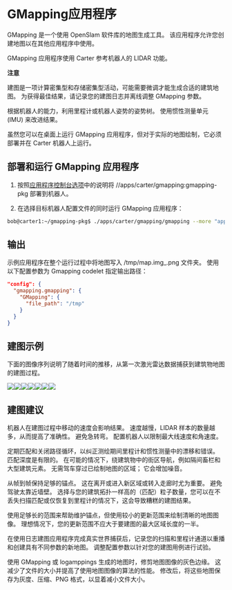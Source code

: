# GMapping应用程序
GMapping 是一个使用 OpenSlam 软件库的地图生成工具。 该应用程序允许您创建地图以在其他应用程序中使用。

GMapping 应用程序使用 Carter 参考机器人的 LIDAR 功能。

**注意**

建图是一项计算密集型和存储密集型活动，可能需要微调才能生成合适的建筑地图。 为获得最佳结果，请记录您的建图日志并离线调整 GMapping 参数。

根据机器人的能力，利用里程计或机器人姿势的姿势树。 使用惯性测量单元 (IMU) 来改进结果。

虽然您可以在桌面上运行 GMapping 应用程序，但对于实际的地图绘制，它必须部署并在 Carter 机器人上运行。

## 部署和运行 GMapping 应用程序
1. 按照[应用程序控制台选项](https://docs.nvidia.com/isaac/doc/getting_started.html#deployment-device)中的说明将 //apps/carter/gmapping:gmapping-pkg 部署到机器人。

2. 在选择目标机器人配置文件的同时运行 GMapping 应用程序：
```bash
bob@carter1:~/gmapping-pkg$ ./apps/carter/gmapping/gmapping --more "apps/carter/robots/carter_1.json"

```
## 输出
示例应用程序在整个运行过程中将地图写入 /tmp/map.img_<N>.png 文件夹。 使用以下配置参数为 Gmapping codelet 指定输出路径：

```json
"config": {
  "gmapping.gmapping": {
    "GMapping": {
      "file_path": "/tmp"
    }
  }
}
```
## 建图示例
下面的图像序列说明了随着时间的推移，从第一次激光雷达数据捕获到建筑物地图的建图过程。

![](https://docs.nvidia.com/isaac/_images/map1.png)![](https://docs.nvidia.com/isaac/_images/map2.png)![](https://docs.nvidia.com/isaac/_images/map3.png)![](https://docs.nvidia.com/isaac/_images/map4.png)![](https://docs.nvidia.com/isaac/_images/map5.png)![](https://docs.nvidia.com/isaac/_images/map6.png)![](https://docs.nvidia.com/isaac/_images/map7.png)

## 建图建议
机器人在建图过程中移动的速度会影响结果。 速度越慢，LIDAR 样本的数量越多，从而提高了准确性。 避免急转弯。 配置机器人以限制最大线速度和角速度。

定期匹配和关闭路径循环，以纠正测绘期间里程计和惯性测量中的漂移和错误。 匹配深度是有限的。 在可能的情况下，绕建筑物中的街区导航，例如隔间畜栏和大型建筑元素。 无需驾车穿过已绘制地图的区域； 它会增加噪音。

从帧到帧保持足够的锚点。 这在离开或进入新区域或转入走廊时尤为重要。 避免驾驶太靠近墙壁。 选择与您的建筑拓扑一样高的（匹配）粒子数量，您可以在不丢失扫描匹配或仅恢复到里程计的情况下，这会导致糟糕的建图结果。

使用足够长的范围来帮助维护锚点，但使用较小的更新范围来绘制清晰的地图图像。 理想情况下，您的更新范围不应大于要建图的最大区域长度的一半。

在使用日志建图应用程序完成真实世界捕获后，记录您的扫描和里程计通道以重播和创建具有不同参数的新地图。 调整配置参数以针对您的建图用例进行试验。

使用 GMapping 或 logamppings 生成的地图时，修剪地图图像的灰色边缘。 这减少了文件的大小并提高了使用地图图像的算法的性能。 修改后，将这些地图保存为灰度、压缩、PNG 格式，以显着减小文件大小。












































